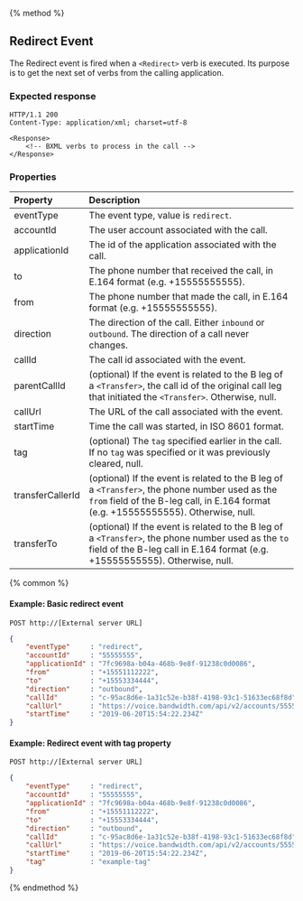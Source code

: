 {% method %}
## Redirect Event

The Redirect event is fired when a `<Redirect>` verb is executed.  Its purpose is to get the next
set of verbs from the calling application.

### Expected response
```http
HTTP/1.1 200
Content-Type: application/xml; charset=utf-8

<Response>
    <!-- BXML verbs to process in the call -->
</Response>
```

### Properties
| Property          | Description                                                                                                                                                                           |
|:------------------|:--------------------------------------------------------------------------------------------------------------------------------------------------------------------------------------|
| eventType         | The event type, value is `redirect`.                                                                                                                                                  |
| accountId         | The user account associated with the call.                                                                                                                                            |
| applicationId     | The id of the application associated with the call.                                                                                                                                   |
| to                | The phone number that received the call, in E.164 format (e.g. +15555555555).                                                                                                         |
| from              | The phone number that made the call, in E.164 format (e.g. +15555555555).                                                                                                             |
| direction         | The direction of the call. Either `inbound` or `outbound`. The direction of a call never changes.                                                                                     | 
| callId            | The call id associated with the event.                                                                                                                                                |
| parentCallId     | (optional) If the event is related to the B leg of a `<Transfer>`, the call id of the original call leg that initiated the `<Transfer>`. Otherwise, null.                              |
| callUrl           | The URL of the call associated with the event.                                                                                                                                        |
| startTime         | Time the call was started, in ISO 8601 format.                                                                                                                                        |
| tag               | (optional) The `tag` specified earlier in the call. If no `tag` was specified or it was previously cleared, null.                                                                     |
| transferCallerId | (optional) If the event is related to the B leg of a `<Transfer>`, the phone number used as the `from` field of the B-leg call, in E.164 format (e.g. +15555555555). Otherwise, null.  |
| transferTo       | (optional) If the event is related to the B leg of a `<Transfer>`, the phone number used as the `to` field of the B-leg call in E.164 format (e.g. +15555555555). Otherwise, null.     |

{% common %}

#### Example: Basic redirect event

```
POST http://[External server URL]
```

```json
{
	"eventType"     : "redirect",
	"accountId"     : "55555555",
	"applicationId" : "7fc9698a-b04a-468b-9e8f-91238c0d0086",
	"from"          : "+15551112222",
	"to"            : "+15553334444",
	"direction"     : "outbound",
	"callId"        : "c-95ac8d6e-1a31c52e-b38f-4198-93c1-51633ec68f8d",
	"callUrl"       : "https://voice.bandwidth.com/api/v2/accounts/55555555/calls/c-95ac8d6e-1a31c52e-b38f-4198-93c1-51633ec68f8d",
	"startTime"     : "2019-06-20T15:54:22.234Z"
}
```

#### Example: Redirect event with tag property

```
POST http://[External server URL]
```
```json
{
	"eventType"     : "redirect",
	"accountId"     : "55555555",
	"applicationId" : "7fc9698a-b04a-468b-9e8f-91238c0d0086",
	"from"          : "+15551112222",
	"to"            : "+15553334444",
	"direction"     : "outbound",
	"callId"        : "c-95ac8d6e-1a31c52e-b38f-4198-93c1-51633ec68f8d",
	"callUrl"       : "https://voice.bandwidth.com/api/v2/accounts/55555555/calls/c-95ac8d6e-1a31c52e-b38f-4198-93c1-51633ec68f8d",
	"startTime"     : "2019-06-20T15:54:22.234Z",
	"tag"           : "example-tag"
}
```

{% endmethod %}
